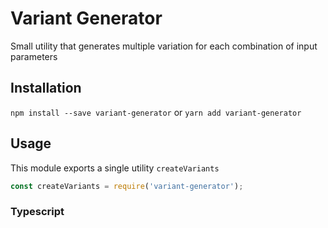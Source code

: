 # Variant Generator
Small utility that generates multiple variation for each combination of input parameters

## Installation
`npm install --save variant-generator` or `yarn add variant-generator`

## Usage
This module exports a single utility `createVariants`
```js
const createVariants = require('variant-generator');
```

### Typescript




